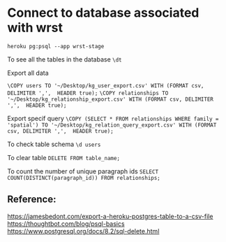 # Connect to database associated with wrst
`heroku pg:psql --app wrst-stage`

To see all the tables in the database
`\dt`

Export all data

`\COPY users TO '~/Desktop/kg_user_export.csv' WITH (FORMAT csv, DELIMITER ',',  HEADER true);`
`\COPY relationships TO '~/Desktop/kg_relationship_export.csv' WITH (FORMAT csv, DELIMITER ',',  HEADER true);`

Export specif query
`\COPY (SELECT * FROM relationships WHERE family = 'spatial') TO '~/Desktop/kg_relation_query_export.csv' WITH (FORMAT csv, DELIMITER ',',  HEADER true);`

To check table schema
`\d users`

To clear table
`DELETE FROM table_name;`

To count the number of unique paragraph ids
`SELECT COUNT(DISTINCT(paragraph_id)) FROM relationships;`

## Reference:
https://jamesbedont.com/export-a-heroku-postgres-table-to-a-csv-file
https://thoughtbot.com/blog/psql-basics
https://www.postgresql.org/docs/8.2/sql-delete.html